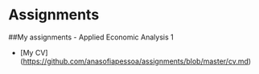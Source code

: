 # Assignments

##My assignments - Applied Economic Analysis 1

* [My CV] (https://github.com/anasofiapessoa/assignments/blob/master/cv.md)
